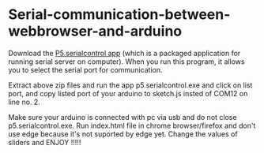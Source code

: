 # Serial-communication-between-webbrowser-and-arduino

Download the [P5.serialcontrol app](https://github.com/vanevery/p5.serialcontrol/releases) (which is a packaged application for running serial server on computer). When you run this program, it allows you to select the serial port for communication.

Extract above zip files and run the app p5.serialcontrol.exe and click on list port, and copy listed port of your arduino to sketch.js insted of COM12 on line no. 2.

Make sure your arduino is connected with pc via usb and do not close p5.serialcontrol.exe.
Run index.html file in chrome browser/firefox and don't use edge because it's not suported by edge yet.
Change the values of sliders and ENJOY !!!!!
